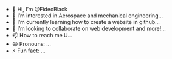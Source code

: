 - 👋 Hi, I’m @FideoBlack
- 👀 I’m interested in Aerospace and mechanical engineering...
- 🌱 I’m currently learning how to create a website in github...
- 💞️ I’m looking to collaborate on web development and more!...
- 📫 How to reach me U...
- 😄 Pronouns: ...
- ⚡ Fun fact: ...

<!---
FideoBlack/FideoBlack is a ✨ special ✨ repository because its `README.md` (this file) appears on your GitHub profile.
You can click the Preview link to take a look at your changes.
--->
